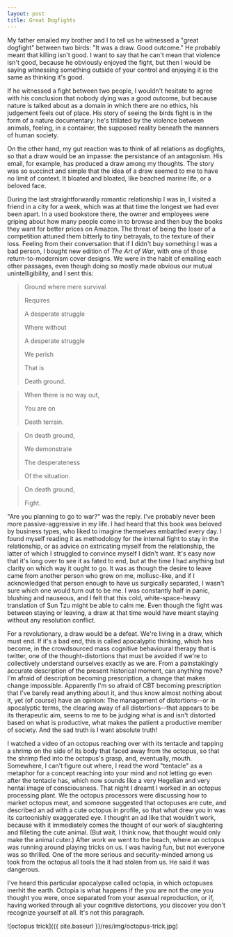 ```yaml
---
layout: post
title: Great Dogfights
---
```


My father emailed my brother and I to tell us he witnessed a "great dogfight" between two birds: "It was a draw. Good outcome." He probably meant that killing isn't good. I want to say that he can't mean that violence isn't good, because he obviously enjoyed the fight, but then I would be saying witnessing something outside of your control and enjoying it is the same as thinking it's good.

If he witnessed a fight between two people, I wouldn't hesitate to agree with his conclusion that nobody dying was a good outcome, but because nature is talked about as a domain in which there are no ethics, his judgement feels out of place. His story of seeing the birds fight is in the form of a nature documentary: he's titilated by the violence between animals, feeling, in a container, the supposed reality beneath the manners of human society.

On the other hand, my gut reaction was to think of all relations as dogfights, so that a draw would be an impasse: the persistance of an antagonism. His email, for example, has produced a draw among my thoughts. The story was so succinct and simple that the idea of a draw seemed to me to have no limit of context. It bloated and bloated, like beached marine life, or a beloved face.

During the last straightforwardly romantic relationship I was in, I visited a friend in a city for a week, which was at that time the longest we had ever been apart. In a used bookstore there, the owner and employees were griping about how many people come in to browse and then buy the books they want for better prices on Amazon. The threat of being the loser of a competition attuned them bitterly to tiny betrayals, to the texture of their loss. Feeling from their conversation that if I didn't buy something I was a bad person, I bought new edition of *The Art of War*, with one of those return-to-modernism cover designs. We were in the habit of emailing each other passages, even though doing so mostly made obvious our mutual unintelligibility, and I sent this:

> Ground where mere survival
> 
> Requires
> 
> A desperate struggle
> 
> Where without
> 
> A desperate struggle
> 
> We perish
> 
> That is
> 
> Death ground.

> When there is no way out,
> 
> You are on
> 
> Death terrain.

> On death ground,
> 
> We demonstrate
> 
> The desperateness
> 
> Of the situation.

> On death ground,
> 
> Fight.

"Are you planning to go to war?" was the reply. I've probably never been more passive-aggressive in my life. I had heard that this book was beloved by business types, who liked to imagine themselves embattled every day. I found myself reading it as methodology for the internal fight to stay in the relationship, or as advice on extricating myself from the relationship, the latter of which I struggled to convince myself I didn't want. It's easy now that it's long over to see it as fated to end, but at the time I had anything but clarity on which way it ought to go. It was as though the desire to leave came from another person who grew on me, mollusc-like, and if I acknowledged that person enough to have us surgically separated, I wasn't sure which one would turn out to be me. I was constantly half in panic, blushing and nauseous, and I felt that this cold, white-space-heavy translation of Sun Tzu might be able to calm me. Even though the fight was between staying or leaving, a draw at that time would have meant staying without any resolution conflict.

For a revolutionary, a draw would be a defeat. We're living in a draw, which must end. If it's a bad end, this is called apocalyptic thinking, which has become, in the crowdsourced mass cognitive behavioural therapy that is twitter, one of the thought-distortions that must be avoided if we're to collectively understand ourselves exactly as we are. From a painstakingly accurate description of the present historical moment, can anything move? I'm afraid of description becoming prescription, a change that makes change impossible. Apparently I'm so afraid of CBT becoming prescription that I've barely read anything about it, and thus know almost nothing about it, yet (of course) have an opinion: The management of distortions--or in apocalyptic terms, the clearing away of all distortions--that appears to be its therapeutic aim, seems to me to be judging what is and isn't distorted based on what is productive, what makes the patient a productive member of society. And the sad truth is I want absolute truth!

I watched a video of an octopus reaching over with its tentacle and tapping a shrimp on the side of its body that faced away from the octopus, so that the shrimp fled into the octopus's grasp, and, eventually, mouth. Somewhere, I can't figure out where, I read the word "tentacle" as a metaphor for a concept reaching into your mind and not letting go even after the tentacle has, which now sounds like a very Hegelian and very hentai image of consciousness. That night I dreamt I worked in an octopus processing plant. We the octopus processors were discussing how to market octopus meat, and someone suggested that octopuses are cute, and described an ad with a cute octopus in profile, so that what drew you in was its cartoonishly exaggerated eye. I thought an ad like that wouldn't work, because with it immediately comes the thought of our work of slaughtering and filleting the cute animal. (But wait, I think now, that thought would only make the animal cuter.) After work we went to the beach, where an octopus was running around playing tricks on us. I was having fun, but not everyone was so thrilled. One of the more serious and security-minded among us took from the octopus all tools the it had stolen from us. He said it was dangerous.

I've heard this particular apocalypse called octopia, in which octopuses inerhit the earth. Octopia is what happens if the you are not the one you thought you were, once separated from your asexual reproduction, or if, having worked through all your cognitive distortions, you discover you don't recognize yourself at all. It's not this paragraph.

![octopus trick]({{ site.baseurl }}/res/img/octopus-trick.jpg)